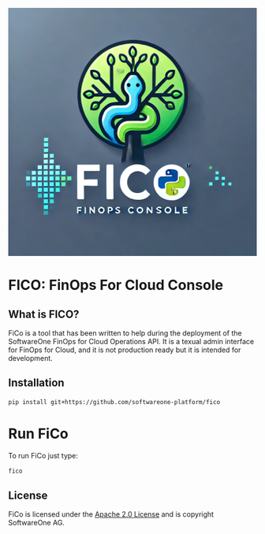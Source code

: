 ![FICO](https://raw.githubusercontent.com/softwareone-platform/fico/main/assets/fico.png)


# FICO: FinOps For Cloud Console

## What is FICO?

FiCo is a tool that has been written to help during the deployment of the SoftwareOne FinOps for Cloud Operations API.
It is a texual admin interface for FinOps for Cloud, and it is not production ready but it is intended for development.



## Installation

```bash
pip install git+https://github.com/softwareone-platform/fico
```

# Run FiCo

To run FiCo just type:

```bash
fico
```


## License

FiCo is licensed under the [Apache 2.0 License](https://www.apache.org/licenses/LICENSE-2.0) and is copyright SoftwareOne AG.
